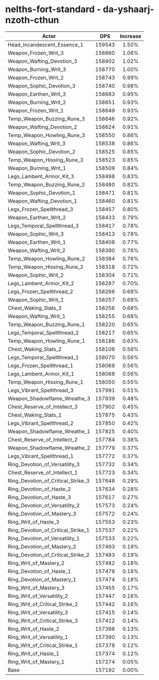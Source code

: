 # nelths-fort-standard - da-yshaarj-nzoth-cthun
| Actor | DPS | Increase |
|---|:---:|:---:|
|Head_Incandescent_Essence_1|159543|1.50%|
|Weapon_Frozen_Writ_3|158860|1.06%|
|Weapon_Wafting_Devotion_3|158802|1.02%|
|Weapon_Burning_Writ_3|158770|1.00%|
|Weapon_Frozen_Writ_2|158743|0.99%|
|Weapon_Sophic_Devotion_3|158740|0.98%|
|Weapon_Earthen_Writ_3|158683|0.95%|
|Weapon_Burning_Writ_2|158651|0.93%|
|Weapon_Frozen_Writ_1|158649|0.93%|
|Temp_Weapon_Buzzing_Rune_3|158646|0.92%|
|Weapon_Wafting_Devotion_2|158624|0.91%|
|Temp_Weapon_Howling_Rune_3|158550|0.86%|
|Weapon_Wafting_Writ_3|158538|0.86%|
|Weapon_Sophic_Devotion_2|158525|0.85%|
|Temp_Weapon_Hissing_Rune_3|158523|0.85%|
|Weapon_Burning_Writ_1|158509|0.84%|
|Legs_Lambent_Armor_Kit_3|158498|0.83%|
|Temp_Weapon_Buzzing_Rune_2|158480|0.82%|
|Weapon_Sophic_Devotion_1|158471|0.81%|
|Weapon_Wafting_Devotion_1|158460|0.81%|
|Legs_Frozen_Spellthread_3|158457|0.80%|
|Weapon_Earthen_Writ_2|158433|0.79%|
|Legs_Temporal_Spellthread_3|158417|0.78%|
|Weapon_Sophic_Writ_3|158413|0.78%|
|Weapon_Earthen_Writ_1|158408|0.77%|
|Weapon_Wafting_Writ_2|158390|0.76%|
|Temp_Weapon_Howling_Rune_2|158384|0.76%|
|Temp_Weapon_Hissing_Rune_2|158318|0.72%|
|Weapon_Sophic_Writ_2|158304|0.71%|
|Legs_Lambent_Armor_Kit_2|158287|0.70%|
|Legs_Frozen_Spellthread_2|158266|0.68%|
|Weapon_Sophic_Writ_1|158257|0.68%|
|Chest_Waking_Stats_3|158256|0.68%|
|Weapon_Wafting_Writ_1|158255|0.68%|
|Temp_Weapon_Buzzing_Rune_1|158220|0.65%|
|Legs_Temporal_Spellthread_2|158217|0.65%|
|Temp_Weapon_Howling_Rune_1|158186|0.63%|
|Chest_Waking_Stats_2|158108|0.58%|
|Legs_Temporal_Spellthread_1|158070|0.56%|
|Legs_Frozen_Spellthread_1|158069|0.56%|
|Legs_Lambent_Armor_Kit_1|158068|0.56%|
|Temp_Weapon_Hissing_Rune_1|158050|0.55%|
|Legs_Vibrant_Spellthread_3|157991|0.51%|
|Weapon_Shadowflame_Wreathe_3|157939|0.48%|
|Chest_Reserve_of_Intellect_3|157902|0.45%|
|Chest_Waking_Stats_1|157875|0.43%|
|Legs_Vibrant_Spellthread_2|157850|0.42%|
|Weapon_Shadowflame_Wreathe_1|157825|0.40%|
|Chest_Reserve_of_Intellect_2|157784|0.38%|
|Weapon_Shadowflame_Wreathe_2|157779|0.37%|
|Legs_Vibrant_Spellthread_1|157772|0.37%|
|Ring_Devotion_of_Versatility_3|157732|0.34%|
|Chest_Reserve_of_Intellect_1|157723|0.34%|
|Ring_Devotion_of_Critical_Strike_3|157648|0.29%|
|Ring_Devotion_of_Haste_2|157634|0.28%|
|Ring_Devotion_of_Haste_3|157617|0.27%|
|Ring_Devotion_of_Versatility_2|157573|0.24%|
|Ring_Devotion_of_Mastery_3|157572|0.24%|
|Ring_Writ_of_Haste_3|157553|0.23%|
|Ring_Devotion_of_Critical_Strike_1|157537|0.22%|
|Ring_Devotion_of_Versatility_1|157533|0.22%|
|Ring_Devotion_of_Mastery_2|157493|0.19%|
|Ring_Devotion_of_Critical_Strike_2|157483|0.19%|
|Ring_Writ_of_Mastery_2|157482|0.18%|
|Ring_Devotion_of_Haste_1|157479|0.18%|
|Ring_Devotion_of_Mastery_1|157474|0.18%|
|Ring_Writ_of_Mastery_3|157455|0.17%|
|Ring_Writ_of_Versatility_2|157447|0.16%|
|Ring_Writ_of_Critical_Strike_2|157442|0.16%|
|Ring_Writ_of_Versatility_3|157415|0.14%|
|Ring_Writ_of_Critical_Strike_3|157412|0.14%|
|Ring_Writ_of_Haste_2|157398|0.13%|
|Ring_Writ_of_Versatility_1|157390|0.13%|
|Ring_Writ_of_Critical_Strike_1|157378|0.12%|
|Ring_Writ_of_Haste_1|157374|0.12%|
|Ring_Writ_of_Mastery_1|157274|0.05%|
|Base|157192|0.00%|
